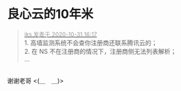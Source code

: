 # 良心云的10年米


<div class="quote"><blockquote><font size="2"><a href="https://www.hostloc.com/forum.php?mod=redirect&amp;goto=findpost&amp;pid=9381026&amp;ptid=760629" target="_blank"><font color="#999999">iks 发表于 2020-10-31 16:17</font></a></font><br />
1. 高墙监测系统不会查你注册商还联系腾讯云的；<br />
2. 在 NS 不在注册商的情况下，注册商侧无法列表解析；<br />
 ...</blockquote></div><br />
谢谢老哥 &lt;(＿　＿)&gt; 
